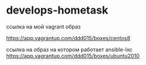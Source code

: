 # develops-hometask
ссылка на мой vagrant образ

https://app.vagrantup.com/ddd015/boxes/centos8

ссылка на образ на котором работает ansible-lxc
https://app.vagrantup.com/ddd015/boxes/ubuntu2010


